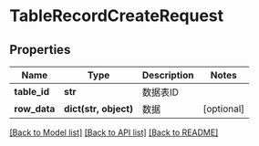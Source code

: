 # TableRecordCreateRequest

## Properties
Name | Type | Description | Notes
------------ | ------------- | ------------- | -------------
**table_id** | **str** | 数据表ID | 
**row_data** | **dict(str, object)** | 数据 | [optional] 

[[Back to Model list]](../README.md#documentation-for-models) [[Back to API list]](../README.md#documentation-for-api-endpoints) [[Back to README]](../README.md)

